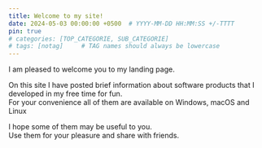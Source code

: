 ```yaml
---
title: Welcome to my site!
date: 2024-05-03 00:00:00 +0500  # YYYY-MM-DD HH:MM:SS +/-TTTT
pin: true
# categories: [TOP_CATEGORIE, SUB_CATEGORIE]
# tags: [notag]     # TAG names should always be lowercase
---
```



I am pleased to welcome you to my landing page.   

On this site I have posted brief information about software products that I developed in my free time for fun.  
For your convenience all of them are available on Windows, macOS and Linux   

I hope some of them may be useful to you.  
Use them for your pleasure and share with friends.
